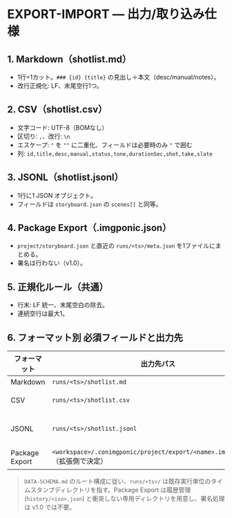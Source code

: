 # EXPORT-IMPORT — 出力/取り込み仕様

## 1. Markdown（shotlist.md）
- 1行=1カット。`### {id} {title}` の見出し＋本文（desc/manual/notes）。
- 改行正規化: LF、末尾空行1つ。

## 2. CSV（shotlist.csv）
- 文字コード: UTF-8（BOMなし）
- 区切り: `,`、改行: `\n`
- エスケープ: `"` を `""` に二重化、フィールドは必要時のみ `"` で囲む
- 列: `id,title,desc,manual,status,tone,durationSec,shot,take,slate`

## 3. JSONL（shotlist.jsonl）
- 1行に1 JSON オブジェクト。
- フィールドは `storyboard.json` の `scenes[]` と同等。

## 4. Package Export（.imgponic.json）
- `project/storyboard.json` と直近の `runs/<ts>/meta.json` を1ファイルにまとめる。
- 署名は行わない（v1.0）。

## 5. 正規化ルール（共通）
- 行末: LF 統一、末尾空白の除去。
- 連続空行は最大1。

## 6. フォーマット別 必須フィールドと出力先

| フォーマット | 出力先パス | 必須フィールド / 含有要素 |
| --- | --- | --- |
| Markdown | `runs/<ts>/shotlist.md` | `id`, `title`（見出し）、`desc`, `manual`, `notes` の本文セクション。|
| CSV | `runs/<ts>/shotlist.csv` | 列 `id,title,desc,manual,status,tone,durationSec,shot,take,slate` を順序固定で出力し、欠損不可。|
| JSONL | `runs/<ts>/shotlist.jsonl` | `storyboard.json` の `scenes[]` と同等フィールド（`id`,`title`,`desc`,`manual`,`status`,`tone`,`durationSec`,`shot`,`take`,`slate`,`assets` など）。|
| Package Export | `<workspace>/.conimgponic/project/export/<name>.imgponic.json`（拡張側で決定） | `project/storyboard.json` と直近の `runs/<ts>/meta.json` を同梱し、`meta`→`scenes[]` の完全構造を保持。|

> `DATA-SCHEMA.md` のルート構成に従い、`runs/<ts>/` は既存実行単位のタイムスタンプディレクトリを指す。Package Export は履歴管理 (`history/<iso>.json`) と衝突しない専用ディレクトリを用意し、署名処理は v1.0 では不要。
